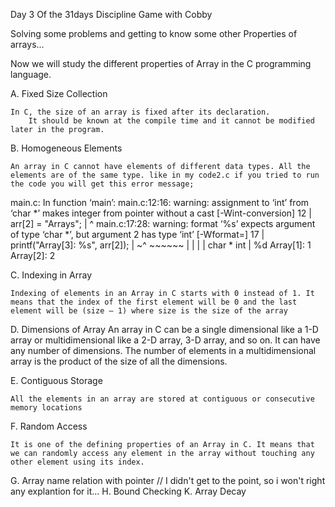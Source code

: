 Day 3 Of the 31days Discipline Game with Cobby

Solving some problems and getting to know some other Properties of arrays...

Now we will study the different properties of Array in the C programming language.

A. Fixed Size Collection

	In C, the size of an array is fixed after its declaration. 
		It should be known at the compile time and it cannot be modified later in the program.

B. Homogeneous Elements

	An array in C cannot have elements of different data types. All the elements are of the same type. like in my code2.c if you tried to run the code you will get this error message;
 
 main.c: In function ‘main’:
main.c:12:16: warning: assignment to ‘int’ from ‘char *’ makes integer from pointer without a cast [-Wint-conversion]
   12 |         arr[2] = "Arrays";
      |                ^
main.c:17:28: warning: format ‘%s’ expects argument of type ‘char *’, but argument 2 has type ‘int’ [-Wformat=]
   17 |         printf("Array[3]: %s", arr[2]);
      |                           ~^   ~~~~~~
      |                            |      |
      |                            char * int
      |                           %d
Array[1]: 1
Array[2]: 2


C. Indexing in Array
	
	Indexing of elements in an Array in C starts with 0 instead of 1. It means that the index of the first element will be 0 and the last element will be (size – 1) where size is the size of the array

D. Dimensions of Array
	An array in C can be a single dimensional like a 1-D array or multidimensional like a 2-D array, 3-D array, and so on. 
It can have any number of dimensions. The number of elements in a multidimensional array is the product of the size of all the dimensions.


E. Contiguous Storage

	All the elements in an array are stored at contiguous or consecutive memory locations

F. Random Access

	It is one of the defining properties of an Array in C. It means that we can randomly access any element in the array without touching any other element using its index.

G. Array name relation with pointer // I didn't get to the point, so i won't right any explantion for it...
H. Bound Checking
K. Array Decay


